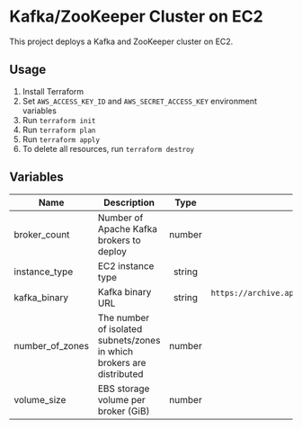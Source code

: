 # Kafka/ZooKeeper Cluster on EC2
This project deploys a Kafka and ZooKeeper cluster on EC2.
## Usage
1. Install Terraform
2. Set `AWS_ACCESS_KEY_ID` and `AWS_SECRET_ACCESS_KEY` environment variables
3. Run `terraform init`
4. Run `terraform plan`
5. Run `terraform apply`
6. To delete all resources, run `terraform destroy`
## Variables
| Name | Description | Type | Default | Required |
|------|-------------|:----:|:-----:|:-----:|
| broker_count | Number of Apache Kafka brokers to deploy | number | `3` | no |
| instance_type | EC2 instance type | string | `m5.2xlarge` | no |
| kafka_binary | Kafka binary URL | string | `https://archive.apache.org/dist/kafka/2.8.0/kafka_2.13-2.8.0.tgz` | no |
| number_of_zones | The number of isolated subnets/zones in which brokers are distributed | number | `3` | no |
| volume_size | EBS storage volume per broker (GiB) | number | `50` | no |